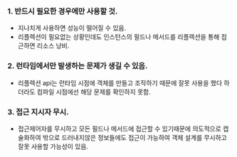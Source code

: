 ### 1. 반드시 필요한 경우에만 사용할 것.

* 지나치게 사용하면 성능이 떨어질 수 있음.
* 리플렉션이 필요없는 상황인데도 인스턴스의 필드나 메서드를 리플렉션을 통해 접근하면 리소스 낭비.

### 2. 런타임에서만 발생하는 문제가 생길 수 있음.

* 리플렉션 api는 런타임 시점에 객체를 만들고 조작하기 때문에 잘못 사용을 했다 하더라도 컴파일 시점에선 해당 문제를 확인하지 못함.

### 3. 접근 지시자 무시.

* 접근제어자를 무시하고 모든 필드나 메서드에 접근할 수 있기때문에 의도적으로 캡슐화하여 밖으로 드러내지않은 정보들에도 접근이 가능하여 객체 설계를 무시하고 잘못 사용할 가능성이 있음.